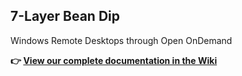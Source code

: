 ## 7-Layer Bean Dip 
Windows Remote Desktops through Open OnDemand

**👉 [View our complete documentation in the Wiki](https://github.com/BYUHPC/7lbd/wiki)**
